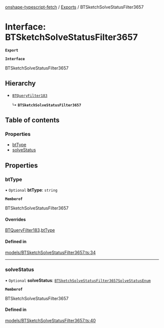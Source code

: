 [onshape-typescript-fetch](../README.md) / [Exports](../modules.md) / BTSketchSolveStatusFilter3657

# Interface: BTSketchSolveStatusFilter3657

**`Export`**

**`Interface`**

BTSketchSolveStatusFilter3657

## Hierarchy

- [`BTQueryFilter183`](BTQueryFilter183.md)

  ↳ **`BTSketchSolveStatusFilter3657`**

## Table of contents

### Properties

- [btType](BTSketchSolveStatusFilter3657.md#bttype)
- [solveStatus](BTSketchSolveStatusFilter3657.md#solvestatus)

## Properties

### btType

• `Optional` **btType**: `string`

**`Memberof`**

BTSketchSolveStatusFilter3657

#### Overrides

[BTQueryFilter183](BTQueryFilter183.md).[btType](BTQueryFilter183.md#bttype)

#### Defined in

[models/BTSketchSolveStatusFilter3657.ts:34](https://github.com/toebes/onshape-typescript-fetch/blob/3e11ae1/models/BTSketchSolveStatusFilter3657.ts#L34)

___

### solveStatus

• `Optional` **solveStatus**: [`BTSketchSolveStatusFilter3657SolveStatusEnum`](../modules.md#btsketchsolvestatusfilter3657solvestatusenum-1)

**`Memberof`**

BTSketchSolveStatusFilter3657

#### Defined in

[models/BTSketchSolveStatusFilter3657.ts:40](https://github.com/toebes/onshape-typescript-fetch/blob/3e11ae1/models/BTSketchSolveStatusFilter3657.ts#L40)
